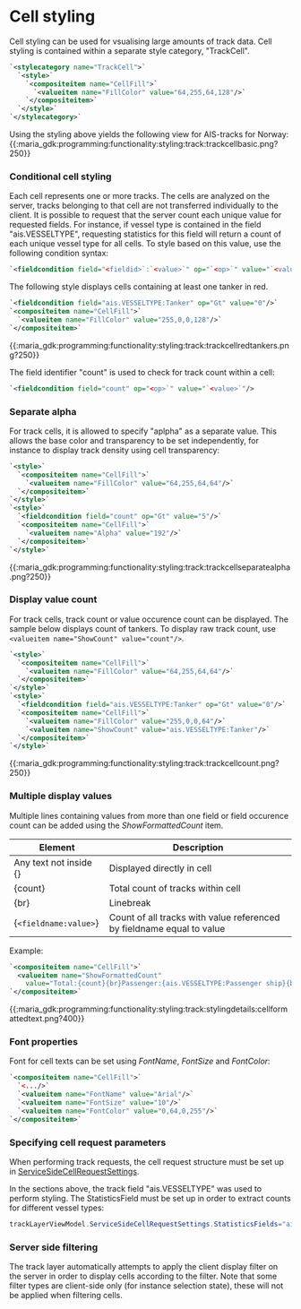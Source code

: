 # Cell styling

Cell styling can be used for vsualising large amounts of track data. Cell styling is contained within a separate style category, "TrackCell".

```xml
`<stylecategory name="TrackCell">`
  `<style>`
    `<compositeitem name="CellFill">`
      `<valueitem name="FillColor" value="64,255,64,128"/>`
    `</compositeitem>`
  `</style>`
`</stylecategory>`
```

Using the styling above yields the following view for AIS-tracks for Norway:
{{:maria_gdk:programming:functionality:styling:track:trackcellbasic.png?250}}

### Conditional cell styling

Each cell represents one or more tracks. The cells are analyzed on the server, tracks belonging to that cell are not transferred individually to the client. It is possible to request that the server count each unique value for requested fields. For instance, if vessel type is contained in the field "ais.VESSELTYPE", requesting statistics for this field will return a count of each unique vessel type for all cells.
To style based on this value, use the following condition syntax:

```xml
`<fieldcondition field="<fieldid>`:`<value>`" op="`<op>`" value="`<value>`"/>
```
The following style displays cells containing at least one tanker in red.

```xml
`<fieldcondition field="ais.VESSELTYPE:Tanker" op="Gt" value="0"/>`
`<compositeitem name="CellFill">`
  `<valueitem name="FillColor" value="255,0,0,128"/>`
`</compositeitem>`
```

{{:maria_gdk:programming:functionality:styling:track:trackcellredtankers.png?250}}

The field identifier "count" is used to check for track count within a cell:

```xml
`<fieldcondition field="count" op="<op>`" value="`<value>`"/>
```

### Separate alpha

For track cells, it is allowed to specify "aplpha" as a separate value. This allows the base color and transparency to be set independently, for instance to display track density using cell transparency:

```xml
`<style>`
  `<compositeitem name="CellFill">`
    `<valueitem name="FillColor" value="64,255,64,64"/>`
  `</compositeitem>`
`</style>`
`<style>`
  `<fieldcondition field="count" op="Gt" value="5"/>`
  `<compositeitem name="CellFill">`
    `<valueitem name="Alpha" value="192"/>`
  `</compositeitem>`
`</style>`
```

{{:maria_gdk:programming:functionality:styling:track:trackcellseparatealpha.png?250}}

### Display value count

For track cells, track count or value occurence count can be displayed. The sample below displays count of tankers. To display raw track count, use `<valueitem name="ShowCount" value="count"/>`.

```xml
`<style>`
  `<compositeitem name="CellFill">`
    `<valueitem name="FillColor" value="64,255,64,64"/>`
  `</compositeitem>`
`</style>`
`<style>`
  `<fieldcondition field="ais.VESSELTYPE:Tanker" op="Gt" value="0"/>`
  `<compositeitem name="CellFill">`
    `<valueitem name="FillColor" value="255,0,0,64"/>`
    `<valueitem name="ShowCount" value="ais.VESSELTYPE:Tanker"/>`    
  `</compositeitem>`
`</style>`
```

{{:maria_gdk:programming:functionality:styling:track:trackcellcount.png?250}}
 
### Multiple display values

Multiple lines containing values from more than one field or field occurence count can be added using the *ShowFormattedCount* item. 

 | Element                | Description                                                           | 
 | -------                | -----------                                                           | 
 | Any text not inside {} | Displayed directly in cell                                            | 
 | {count}                | Total count of tracks within cell                                     | 
 | {br}                   | Linebreak                                                             | 
 | {`<fieldname:value>`}    | Count of all tracks with value referenced by fieldname equal to value | 

Example:

```xml
`<compositeitem name="CellFill">`
  <valueitem name="ShowFormattedCount"
    value="Total:{count}{br}Passenger:{ais.VESSELTYPE:Passenger ship}{br}Tanker:{ais.VESSELTYPE:Tanker}"/>
`</compositeitem>`
```
{{:maria_gdk:programming:functionality:styling:track:stylingdetails:cellformattedtext.png?400}}


### Font properties

Font for cell texts can be set using *FontName*, *FontSize* and *FontColor*:

```xml
`<compositeitem name="CellFill">`
  `<.../>`
  `<valueitem name="FontName" value="Arial"/>`
  `<valueitem name="FontSize" value="10"/>`
  `<valueitem name="FontColor" value="0,64,0,255"/>`
`</compositeitem>`
```
### Specifying cell request parameters

When performing track requests, the cell request structure must be set up in  [ServiceSideCellRequestSettings](http://support.teleplanglobe.com/mariagdkdoc/html/80177036.htm).

In the sections above, the track field "ais.VESSELTYPE" was used to perform styling. The StatisticsField must be set up in order to extract counts for different vessel types:

```csharp
trackLayerViewModel.ServiceSideCellRequestSettings.StatisticsFields="ais.VESSELTYPE";
```

### Server side filtering

The track layer automatically attempts to apply the client display filter on the server in order to display cells according to the filter. Note that some filter types are client-side only (for instance selection state), these will not be applied when filtering cells.
